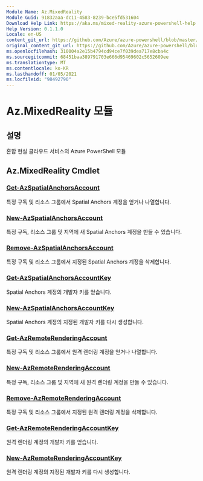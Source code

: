 ```yaml
---
Module Name: Az.MixedReality
Module Guid: 91832aaa-dc11-4583-8239-bce5fd531604
Download Help Link: https://aka.ms/mixed-reality-azure-powershell-help
Help Version: 0.1.1.0
Locale: en-US
content_git_url: https://github.com/Azure/azure-powershell/blob/master/src/MixedReality/MixedReality/help/Az.MixedReality.md
original_content_git_url: https://github.com/Azure/azure-powershell/blob/master/src/MixedReality/MixedReality/help/Az.MixedReality.md
ms.openlocfilehash: 310004a2e15b4794cd94ce7f039dea717e8cba4c
ms.sourcegitcommit: 68451baa389791703e666d95469602c5652609ee
ms.translationtype: MT
ms.contentlocale: ko-KR
ms.lasthandoff: 01/05/2021
ms.locfileid: "98492790"
---
```

# Az.MixedReality 모듈
## 설명
혼합 현실 클라우드 서비스의 Azure PowerShell 모듈

## Az.MixedReality Cmdlet
### [Get-AzSpatialAnchorsAccount](Get-AzSpatialAnchorsAccount.md)
특정 구독 및 리소스 그룹에서 Spatial Anchors 계정을 얻거나 나열합니다.

### [New-AzSpatialAnchorsAccount](New-AzSpatialAnchorsAccount.md)
특정 구독, 리소스 그룹 및 지역에 새 Spatial Anchors 계정을 만들 수 있습니다.

### [Remove-AzSpatialAnchorsAccount](Remove-AzSpatialAnchorsAccount.md)
특정 구독 및 리소스 그룹에서 지정된 Spatial Anchors 계정을 삭제합니다.

### [Get-AzSpatialAnchorsAccountKey](Get-AzSpatialAnchorsAccountKey.md)
Spatial Anchors 계정의 개발자 키를 얻습니다.

### [New-AzSpatialAnchorsAccountKey](New-AzSpatialAnchorsAccountKey.md)
Spatial Anchors 계정의 지정된 개발자 키를 다시 생성합니다.

### [Get-AzRemoteRenderingAccount](Get-AzRemoteRenderingAccount.md)
특정 구독 및 리소스 그룹에서 원격 렌더링 계정을 얻거나 나열합니다.

### [New-AzRemoteRenderingAccount](New-AzRemoteRenderingAccount.md)
특정 구독, 리소스 그룹 및 지역에 새 원격 렌더링 계정을 만들 수 있습니다.

### [Remove-AzRemoteRenderingAccount](Remove-AzRemoteRenderingAccount.md)
특정 구독 및 리소스 그룹에서 지정된 원격 렌더링 계정을 삭제합니다.

### [Get-AzRemoteRenderingAccountKey](Get-AzRemoteRenderingAccountKey.md)
원격 렌더링 계정의 개발자 키를 얻습니다.

### [New-AzRemoteRenderingAccountKey](New-AzRemoteRenderingAccountKey.md)
원격 렌더링 계정의 지정된 개발자 키를 다시 생성합니다.